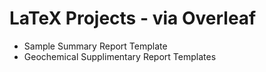 # LaTeX Projects - via Overleaf

* Sample Summary Report Template
* Geochemical Supplimentary Report Templates
